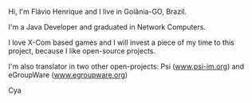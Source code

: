 Hi, I'm Flávio Henrique and I live in Goiânia-GO, Brazil.

I'm a Java Developer and graduated in Network Computers.

I love X-Com based games and I will invest a piece of my time to this
project, because I like open-source projects.

I'm also translator in two other open-projects: Psi (www.psi-im.org) and
eGroupWare (www.egroupware.org)

Cya